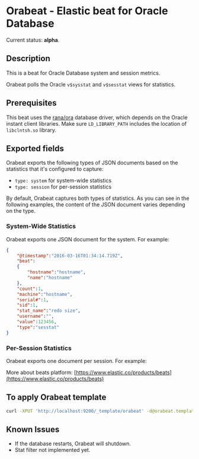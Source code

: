 # Orabeat - Elastic beat for Oracle Database

Current status: **alpha**.

## Description

This is a beat for Oracle Database system and session metrics.

Orabeat polls the Oracle `v$sysstat` and `v$sesstat` views for statistics.

## Prerequisites

This beat uses the [rana/ora](github.com/rana/ora) database driver, which depends on the Oracle instant client libraries.
Make sure `LD_LIBRARY_PATH` includes the location of `libclntsh.so` library.

## Exported fields

Orabeat exports the following types of JSON documents based on the statistics
that it's configured to capture:

- `type: system` for system-wide statistics
- `type: session` for per-session statistics

By default, Orabeat captures both types of statistics. As you can see in
the following examples, the content of the JSON document varies depending on the
type.

### System-Wide Statistics

Orabeat exports one JSON document for the system. For example:

```json
{
    "@timestamp":"2016-03-16T01:34:14.719Z",
    "beat":
    {
        "hostname":"hostname",
        "name":"hostname"
    },
    "count":1,
    "machine":"hostname",
    "serial#":1,
    "sid":1,
    "stat_name":"redo size",
    "username":"",
    "value":123456,
    "type":"sesstat"
}
```

### Per-Session Statistics

Orabeat exports one document per session. For example:


More about beats platform: [https://www.elastic.co/products/beats](https://www.elastic.co/products/beats)

## To apply Orabeat template

```bash
curl -XPUT 'http://localhost:9200/_template/orabeat' -d@orabeat.template.json
```

## Known Issues

- If the database restarts, Orabeat will shutdown.
- Stat filter not implemented yet.
